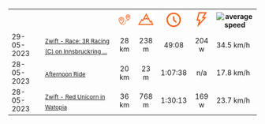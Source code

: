 <table>
    <tr>
        <th></th>
        <th></th>
        <th align="center"><img src="https://raw.githubusercontent.com/robiningelbrecht/strava-activities/master/public/distance.svg" width="35" alt="distance" title="distance"/></th>
        <th align="center"><img src="https://raw.githubusercontent.com/robiningelbrecht/strava-activities/master/public/elevation.svg" width="35" alt="elevation" title="elevation"/></th>
        <th align="center"><img src="https://raw.githubusercontent.com/robiningelbrecht/strava-activities/master/public/time.svg" width="35" alt="time" title="time"/></th>
        <th align="center"><img src="https://raw.githubusercontent.com/robiningelbrecht/strava-activities/master/public/average-watt.svg" width="35" alt="average watts" title="average watts"/></th>
        <th align="center"><img src="https://www.svgrepo.com/show/458910/speed-alt.svg" width="35" alt="average speed" title="average speed"/></th>
    </tr>
            <tr>
            <td>29-05-2023</td>
            <td><sub><a href="https://www.strava.com/activities/9162422046">Zwift - Race: 3R Racing (C) on Innsbruckring ...</a></sub></td>
            <td align="center">28 km</td>
            <td align="center">238 m</td>
            <td align="center">49:08</td>
            <td align="center">204 w</td>
            <td>34.5 km/h</td>
        </tr>
            <tr>
            <td>28-05-2023</td>
            <td><sub><a href="https://www.strava.com/activities/9157342987">Afternoon Ride</a></sub></td>
            <td align="center">20 km</td>
            <td align="center">23 m</td>
            <td align="center">1:07:38</td>
            <td align="center">n/a</td>
            <td>17.8 km/h</td>
        </tr>
            <tr>
            <td>28-05-2023</td>
            <td><sub><a href="https://www.strava.com/activities/9155976770">Zwift - Red Unicorn in Watopia</a></sub></td>
            <td align="center">36 km</td>
            <td align="center">768 m</td>
            <td align="center">1:30:13</td>
            <td align="center">169 w</td>
            <td>23.7 km/h</td>
        </tr>
    </table>